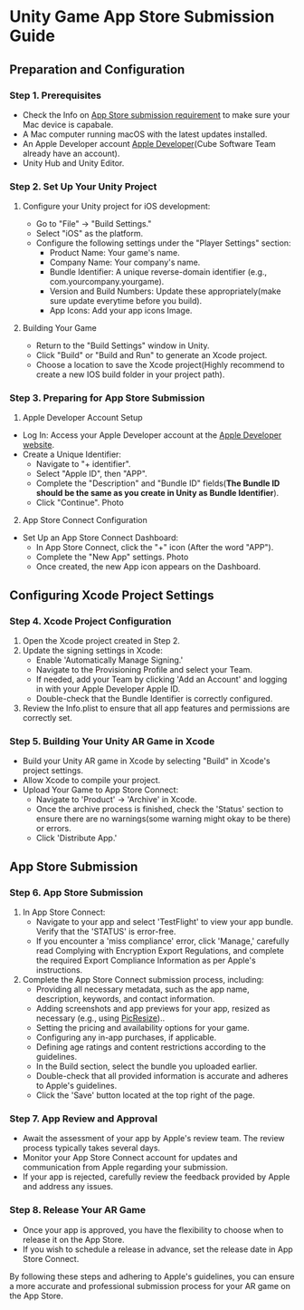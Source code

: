 # Unity Game App Store Submission Guide

## Preparation and Configuration

### Step 1. Prerequisites
- Check the Info on [App Store submission requirement](https://developer.apple.com/news/?id=jd9wcyov) to make sure your Mac device is capabale. 
- A Mac computer running macOS with the latest updates installed.
- An Apple Developer account [Apple Developer](https://developer.apple.com/)(Cube Software Team already have an account).
- Unity Hub and Unity Editor.

### Step 2. Set Up Your Unity Project

1. Configure your Unity project for iOS development:
   - Go to "File" -> "Build Settings."
   - Select "iOS" as the platform.
   - Configure the following settings under the "Player Settings" section:
     - Product Name: Your game's name.
     - Company Name: Your company's name.
     - Bundle Identifier: A unique reverse-domain identifier (e.g., com.yourcompany.yourgame).
     - Version and Build Numbers: Update these appropriately(make sure update everytime before you build).
     - App Icons: Add your app icons Image. 

2. Building Your Game

   - Return to the "Build Settings" window in Unity.
   - Click "Build" or "Build and Run" to generate an Xcode project.
   - Choose a location to save the Xcode project(Highly recommend to create a new IOS build folder in your project path).

### Step 3. Preparing for App Store Submission

1. Apple Developer Account Setup

- Log In: Access your Apple Developer account at the [Apple Developer website](https://developer.apple.com/).
- Create a Unique Identifier:
  - Navigate to "+ identifier".
  - Select "Apple ID", then "APP".
  - Complete the "Description" and "Bundle ID" fields(**The Bundle ID should be the same as you create in Unity as Bundle Identifier**).
  - Click "Continue".
   Photo 


2. App Store Connect Configuration

- Set Up an App Store Connect Dashboard:
  - In App Store Connect, click the "+" icon (After the word "APP").
  - Complete the "New App" settings.
     Photo 
  - Once created, the new App icon appears on the Dashboard.

## Configuring Xcode Project Settings

### Step 4. Xcode Project Configuration

1. Open the Xcode project created in Step 2.
2. Update the signing settings in Xcode:
   - Enable 'Automatically Manage Signing.'
   - Navigate to the Provisioning Profile and select your Team.
   - If needed, add your Team by clicking 'Add an Account' and logging in with your Apple Developer Apple ID.
   - Double-check that the Bundle Identifier is correctly configured.
3. Review the Info.plist to ensure that all app features and permissions are correctly set.

### Step 5. Building Your Unity AR Game in Xcode

- Build your Unity AR game in Xcode by selecting "Build" in Xcode's project settings.
- Allow Xcode to compile your project.
- Upload Your Game to App Store Connect:
   - Navigate to 'Product' -> 'Archive' in Xcode.
   - Once the archive process is finished, check the 'Status' section to ensure there are no warnings(some warning might okay to be there) or errors.
   - Click 'Distribute App.'
## App Store Submission

### Step 6. App Store Submission
1. In App Store Connect:
   - Navigate to your app and select 'TestFlight' to view your app bundle. Verify that the 'STATUS' is error-free.
   - If you encounter a 'miss compliance' error, click 'Manage,' carefully read Complying with Encryption Export Regulations, and complete the required Export Compliance Information as per Apple's instructions.
2. Complete the App Store Connect submission process, including:
   - Providing all necessary metadata, such as the app name, description, keywords, and contact information.
   - Adding screenshots and app previews for your app, resized as necessary (e.g., using [PicResize](https://picresize.com/))..
   - Setting the pricing and availability options for your game.
   - Configuring any in-app purchases, if applicable.
   - Defining age ratings and content restrictions according to the guidelines.
   - In the Build section, select the bundle you uploaded earlier.
   - Double-check that all provided information is accurate and adheres to Apple's guidelines.
   - Click the 'Save' button located at the top right of the page.

### Step 7. App Review and Approval

- Await the assessment of your app by Apple's review team. The review process typically takes several days.
- Monitor your App Store Connect account for updates and communication from Apple regarding your submission.
- If your app is rejected, carefully review the feedback provided by Apple and address any issues.

### Step 8. Release Your AR Game

- Once your app is approved, you have the flexibility to choose when to release it on the App Store.
- If you wish to schedule a release in advance, set the release date in App Store Connect.

By following these steps and adhering to Apple's guidelines, you can ensure a more accurate and professional submission process for your AR game on the App Store.
